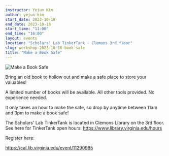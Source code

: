 ```yaml
---
instructor: Yejun Kim
author: yejun-kim
start_date: 2023-10-18
end_date: 2023-10-18
start_time: "11:00"
end_time: "16:00"
layout: events
location: "Scholars' Lab TinkerTank - Clemons 3rd floor"
slug: workshop-2023-10-18-book-safe
title: "Make a Book Safe"
---
```


![Make a Book Safe](/assets/post-media/workshops/book-safe.png)

Bring an old book to hollow out and make a safe place to store your valuables!

A limited number of books will be available. All other tools provided. No experience needed.

It only takes an hour to make the safe, so drop by anytime between 11am and 3pm to make a book safe!

The Scholars' Lab TinkerTank is located in Clemons Library on the 3rd floor. See here for TinkerTank open hours: <a href="https://www.library.virginia.edu/hours">https://www.library.virginia.edu/hours</a>

Register here:

[https://cal.lib.virginia.edu/event/11290985 ](https://cal.lib.virginia.edu/event/11290985)
